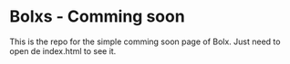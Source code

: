 # Bolxs - Comming soon

This is the repo for the simple comming soon page of Bolx. Just need to open de index.html to see it.